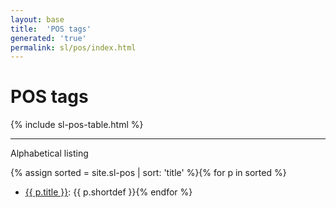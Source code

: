 ```yaml
---
layout: base
title:  'POS tags'
generated: 'true'
permalink: sl/pos/index.html
---
```


# POS tags

{% include sl-pos-table.html %}

----------

Alphabetical listing

{% assign sorted = site.sl-pos | sort: 'title' %}{% for p in sorted %}
* [{{ p.title }}](): {{ p.shortdef }}{% endfor %}
